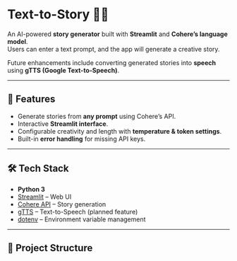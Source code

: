 # Text-to-Story 📖✨  

An AI-powered **story generator** built with **Streamlit** and **Cohere’s language model**.  
Users can enter a text prompt, and the app will generate a creative story.  

Future enhancements include converting generated stories into **speech** using **gTTS (Google Text-to-Speech)**.  

---

## 🚀 Features  
- Generate stories from **any prompt** using Cohere’s API.  
- Interactive **Streamlit interface**.  
- Configurable creativity and length with **temperature & token settings**.  
- Built-in **error handling** for missing API keys.  

---

## 🛠️ Tech Stack  
- **Python 3**  
- [Streamlit](https://streamlit.io/) – Web UI  
- [Cohere API](https://cohere.ai/) – Story generation  
- [gTTS](https://pypi.org/project/gTTS/) – Text-to-Speech (planned feature)  
- [dotenv](https://pypi.org/project/python-dotenv/) – Environment variable management  

---

## 📂 Project Structure  
